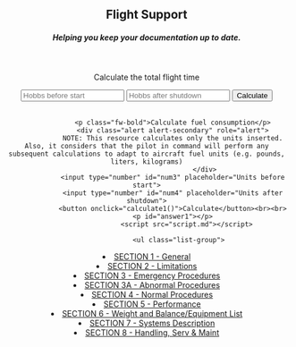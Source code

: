 <html lang="en">
	<body style="text-align:center;">
        <h2>Flight Support</h2>
	<h5>Helping you keep your documentation up to date.</h5><br>
	<link href="https://cdn.jsdelivr.net/npm/bootstrap@5.0.0-beta1/dist/css/bootstrap.min.css" rel="stylesheet" integrity="sha384-giJF6kkoqNQ00vy+HMDP7azOuL0xtbfIcaT9wjKHr8RbDVddVHyTfAAsrekwKmP1" crossorigin="anonymous">
				 <p class="fw-bold">Calculate the total flight time</p>
		      		 <input type="number" id="num1" placeholder="Hobbs before start">
				 <input type="number" id="num2" placeholder="Hobbs after shutdown">
				 <button onclick="calculate0()">Calculate</button><br><br>
				 <p id="answer0"></p>

				 <p class="fw-bold">Calculate fuel consumption</p>
				 <div class="alert alert-secondary" role="alert">
  				 NOTE: This resource calculates only the units inserted. Also, it considers that the pilot in command will perform any subsequent calculations to adapt to aircraft fuel units (e.g. pounds, liters, kilograms)
                                 </div>
				 <input type="number" id="num3" placeholder="Units before start">
				 <input type="number" id="num4" placeholder="Units after shutdown">
				 <button onclick="calculate1()">Calculate</button><br><br>
				 <p id="answer1"></p>
			         	<script src="script.md"></script>
						
					<ul class="list-group">
  <li class="list-group-item"><a href="https://nbviewer.jupyter.org/github/gplucas/web2.github.io/blob/main/g58/s1_general.pdf">SECTION 1 - General</a></li>
  <li class="list-group-item"><a href="https://nbviewer.jupyter.org/github/gplucas/web2.github.io/blob/main/g58/s2_limitations.pdf">SECTION 2 - Limitations</a></li>
  <li class="list-group-item"><a href="https://nbviewer.jupyter.org/github/gplucas/web2.github.io/blob/main/g58/s3_emergency_procedures.pdf">SECTION 3 - Emergency Procedures</a></li>
  <li class="list-group-item"><a href="https://nbviewer.jupyter.org/github/gplucas/web2.github.io/blob/main/g58/s3a_abnormal_procedures.pdf">SECTION 3A - Abnormal Procedures</a></li>
  <li class="list-group-item"><a href="https://nbviewer.jupyter.org/github/gplucas/web2.github.io/blob/main/g58/s4_normal_procedures.pdf">SECTION 4 - Normal Procedures</a></li>
  <li class="list-group-item"><a href="https://nbviewer.jupyter.org/github/gplucas/web2.github.io/blob/main/g58/s5_performance.pdf">SECTION 5 - Performance</a></li>
  <li class="list-group-item"><a href="https://nbviewer.jupyter.org/github/gplucas/web2.github.io/blob/main/g58/s6_weight_and_balance_and_equipment_list.pdf">SECTION 6 - Weight and Balance/Equipment List</a></li>
  <li class="list-group-item"><a href="https://nbviewer.jupyter.org/github/gplucas/web2.github.io/blob/main/g58/s7_system_description.pdf">SECTION 7 - Systems Description</a></li>		
  <li class="list-group-item"><a href="https://nbviewer.jupyter.org/github/gplucas/web2.github.io/blob/main/g58/s8_handling_serv_%26_maint.pdf">SECTION 8 - Handling, Serv & Maint</a></li>				
		</ul>				
	</body>
</html>
